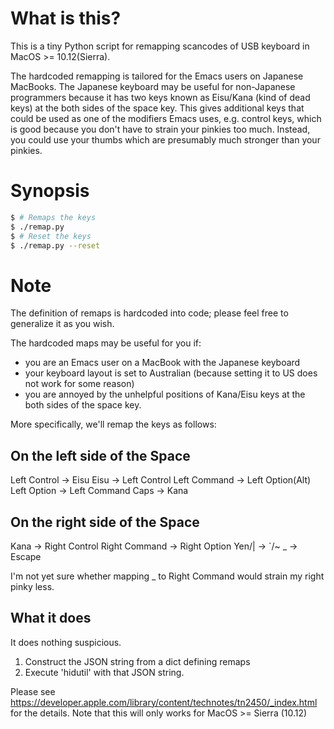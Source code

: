 What is this?
=============

This is a tiny Python script for remapping scancodes of USB keyboard in MacOS >= 10.12(Sierra).

The hardcoded remapping is tailored for the Emacs users on Japanese MacBooks.
The Japanese keyboard may be useful for non-Japanese programmers because it has
two keys known as Eisu/Kana (kind of dead keys) at the both sides of the space key.
This gives additional keys that could be used as one of the modifiers Emacs uses,
e.g. control keys, which is good because you don't have to strain your pinkies too much. 
Instead, you could use your thumbs which are presumably much stronger than your pinkies.

# Synopsis

```bash
$ # Remaps the keys
$ ./remap.py
$ # Reset the keys
$ ./remap.py --reset
```

# Note

The definition of remaps is hardcoded into code; please feel free to generalize it as you wish.

The hardcoded maps may be useful for you if:
+ you are an Emacs user on a MacBook with the Japanese keyboard
+ your keyboard layout is set to Australian (because setting it to US does not work for some reason)
+ you are annoyed by the unhelpful positions of Kana/Eisu keys at the both sides of the space key.

More specifically, we'll remap the keys as follows:

## On the left side of the Space
Left Control -> Eisu
Eisu         -> Left Control
Left Command -> Left Option(Alt)
Left Option  -> Left Command
Caps         -> Kana

## On the right side of the Space
Kana          -> Right Control
Right Command -> Right Option
Yen/|         -> `/~
_             -> Escape


I'm not yet sure whether mapping _ to Right Command would strain my right pinky less.




What it does
------------

It does nothing suspicious. 

1. Construct the JSON string from a dict defining remaps
2. Execute 'hidutil' with that JSON string.

Please see https://developer.apple.com/library/content/technotes/tn2450/_index.html
for the details. Note that this will only works for MacOS >= Sierra (10.12)



